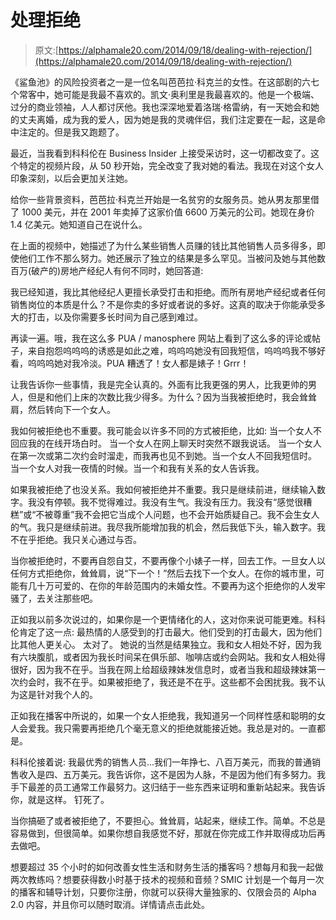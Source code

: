 # 处理拒绝

> 原文:[https://alphamale20.com/2014/09/18/dealing-with-rejection/](https://alphamale20.com/2014/09/18/dealing-with-rejection/)

《鲨鱼池》的风险投资者之一是一位名叫芭芭拉·科克兰的女性。在这部剧的六七个常客中，她可能是我最不喜欢的。凯文·奥利里是我最喜欢的。他是一个极端、过分的商业领袖，人人都讨厌他。我也深深地爱着洛瑞·格雷纳，有一天她会和她的丈夫离婚，成为我的爱人，因为她是我的灵魂伴侣，我们注定要在一起，这是命中注定的。但是我又跑题了。

最近，当我看到科科伦在 Business Insider 上接受采访时，这一切都改变了。这个特定的视频片段，从 50 秒开始，完全改变了我对她的看法。我现在对这个女人印象深刻，以后会更加关注她。

给你一些背景资料，芭芭拉·科克兰开始是一名贫穷的女服务员。她从男友那里借了 1000 美元，并在 2001 年卖掉了这家价值 6600 万美元的公司。她现在身价 1.4 亿美元。她知道自己在说什么。

在上面的视频中，她描述了为什么某些销售人员赚的钱比其他销售人员多得多，即使他们工作不那么努力。她还展示了独立的结果是多么罕见。当被问及她与其他数百万(破产的)房地产经纪人有何不同时，她回答道:

我已经知道，我比其他经纪人更擅长承受打击和拒绝。而所有房地产经纪或者任何销售岗位的本质是什么？不是你卖的多好或者说的多好。这真的取决于你能承受多大的打击，以及你需要多长时间为自己感到难过。

再读一遍。哦，我在这么多 PUA / manosphere 网站上看到了这么多的评论或帖子，来自抱怨呜呜呜的诱惑是如此之难，呜呜呜她没有回我短信，呜呜呜我不够好看，呜呜呜她对我冷淡。PUA 糟透了！女人都是婊子！Grrr！

让我告诉你一些事情，我是完全认真的。外面有比我更强的男人，比我更帅的男人，但是和他们上床的次数比我少得多。为什么？因为当我被拒绝时，我会耸耸肩，然后转向下一个女人。

我如何被拒绝也不重要。我可能会以许多不同的方式被拒绝，比如:
当一个女人不回应我的在线开场白时。
当一个女人在网上聊天时突然不跟我说话。
当一个女人在第一次或第二次约会时溜走，而我再也见不到她。当一个女人不回我短信时。
当一个女人对我一夜情的时候。当一个和我有关系的女人告诉我。

如果我被拒绝了也没关系。我如何被拒绝并不重要。我只是继续前进，继续输入数字。我没有停顿。我不觉得难过。我没有生气。我没有压力。我没有“感觉很糟糕”或“不被尊重”我不会把它当成个人问题，也不会开始质疑自己。我不会生女人的气。我只是继续前进。我尽我所能增加我的机会，然后我低下头，输入数字。我不在乎拒绝。我只关心通过与否。

当你被拒绝时，不要再自怨自艾，不要再像个小婊子一样，回去工作。一旦女人以任何方式拒绝你，耸耸肩，说“下一个！”然后去找下一个女人。在你的城市里，可能有几十万可爱的、在你的年龄范围内的未婚女性。不要再为这个拒绝你的人发牢骚了，去关注那些吧。

正如我以前多次说过的，如果你是一个更情绪化的人，这对你来说可能更难。科科伦肯定了这一点:
最热情的人感受到的打击最大。他们受到的打击最大，因为他们比其他人更关心。
太对了。
她说的当然是结果独立。我和女人相处不好，因为我有六块腹肌，或者因为我长时间呆在俱乐部、咖啡店或约会网站。我和女人相处得很好，因为我不在乎。当我在网上给超级辣妹发信息时，或者当我和超级辣妹第一次约会时，我不在乎。如果被拒绝了，我还是不在乎。这些都不会困扰我。我不认为这是针对我个人的。

正如我在播客中所说的，如果一个女人拒绝我，我知道另一个同样性感和聪明的女人会爱我。我只需要再拒绝几个毫无意义的拒绝就能接近她。我总是对的。一直都是。

科科伦接着说:
我最优秀的销售人员...我们一年挣七、八百万美元，而我的普通销售收入是四、五万美元。我告诉你，这不是因为人脉，不是因为他们有多努力。我手下最差的员工通常工作最努力。这归结于一些东西来证明和重新站起来。我告诉你，就是这样。
钉死了。

当你搞砸了或者被拒绝了，不要担心。耸耸肩，站起来，继续工作。简单。不总是容易做到，但很简单。如果你想自我感觉不好，那就在你完成工作并取得成功后再去做吧。

想要超过 35 个小时的如何改善女性生活和财务生活的播客吗？想每月和我一起做两次教练吗？想要获得数小时基于技术的视频和音频？SMIC 计划是一个每月一次的播客和辅导计划，只要你注册，你就可以获得大量独家的、仅限会员的 Alpha 2.0 内容，并且你可以随时取消。详情请点击此处。